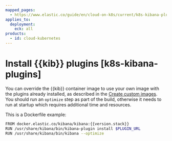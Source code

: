 ```yaml
---
mapped_pages:
  - https://www.elastic.co/guide/en/cloud-on-k8s/current/k8s-kibana-plugins.html
applies_to:
  deployment:
    eck: all
products:
  - id: cloud-kubernetes
---
```


# Install {{kib}} plugins [k8s-kibana-plugins]

You can override the {{kib}} container image to use your own image with the plugins already installed, as described in the [Create custom images](create-custom-images.md). You should run an `optimize` step as part of the build, otherwise it needs to run at startup which requires additional time and resources.

This is a Dockerfile example:

```sh subs=true
FROM docker.elastic.co/kibana/kibana:{{version.stack}}
RUN /usr/share/kibana/bin/kibana-plugin install $PLUGIN_URL
RUN /usr/share/kibana/bin/kibana --optimize
```

